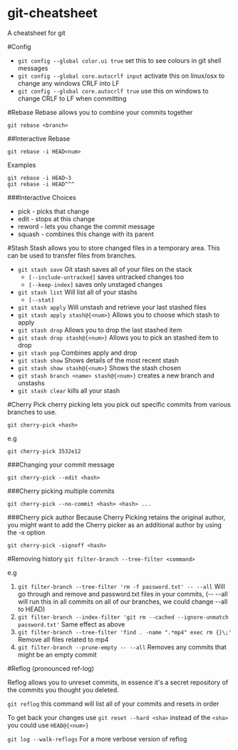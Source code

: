 # git-cheatsheet
A cheatsheet for git

#Config
* ```git config --global color.ui true``` set this to see colours in git shell messages
* ```git config --global core.autocrlf input``` activate this on linux/osx to change any windows CRLF into LF
* ```git config --global core.autocrlf true``` use this on windows to change CRLF to LF when committing

#Rebase
Rebase allows you to combine your commits together

```
git rebase <branch>
```

##Interactive Rebase

```
git rebase -i HEAD<num>
```
Examples
```
git rebase -i HEAD~3
git rebase -i HEAD^^^
```

###Interactive Choices
* pick - picks that change
* edit - stops at this change
* reword - lets you change the commit message
* squash - combines this change with its parent

#Stash
Stash allows you to store changed files in a temporary area.  This can be used to transfer files from branches.

* ```git stash save``` Git stash saves all of your files on the stack
  * ```[--include-untracked]``` saves untracked changes too
  * ```[--keep-index]``` saves only unstaged changes
* ```git stash list``` Will list all of your stashs 
  * ```[--stat]```
* ```git stash apply``` Will unstash and retrieve your last stashed files
* ```git stash apply stash@{<num>}``` Allows you to choose which stash to apply
* ```git stash drop``` Allows you to drop the last stashed item
* ```git stash drop stash@{<num>}``` Allows you to pick an stashed item to drop
* ```git stash pop``` Combines apply and drop
* ```git stash show``` Shows details of the most recent stash
* ```git stash show stash@{<num>}``` Shows the stash chosen
* ```git stash branch <name> stash@{<num>}``` creates a new branch and unstashs
* ```git stash clear``` kills all your stash

#Cherry Pick
cherry picking lets you pick out specific commits from various branches to use.

```git cherry-pick <hash>```

e.g

```git cherry-pick 3532e12```

###Changing your commit message

```git cherry-pick --edit <hash>```

###Cherry picking multiple commits

```git cherry-pick --no-commit <hash> <hash> ...```

###Cherry pick author
Because Cherry Picking retains the original author, you might want to add the Cherry picker as an additional author by using the -x option

```git cherry-pick -signoff <hash>```

#Removing history
```git filter-branch --tree-filter <command>```

e.g

1. ```git filter-branch --tree-filter 'rm -f password.txt' -- --all``` Will go through and remove and password.txt files in your commits, (-- --all will run this in all commits on all of our branches, we could change --all to HEAD) 
2. ```git filter-branch --index-filter 'git rm --cached --ignore-unmatch password.txt'``` Same effect as above
3. ```git filter-branch --tree-filter 'find . -name ".*mp4" exec rm {}\;'``` Remove all files related to mp4
4. ```git filter-branch --prune-empty -- --all``` Removes any commits that might be an empty commit

#Reflog  (pronounced ref-log)

Reflog allows you to unreset commits, in essence it's a secret repository of the commits you thought you deleted.

```git reflog``` this command will list all of your commits and resets in order

To get back your changes use ```git reset --hard <sha>``` instead of the ```<sha>``` you could use ```HEAD@{<num>}```

```git log --walk-reflogs``` For a more verbose version of reflog
